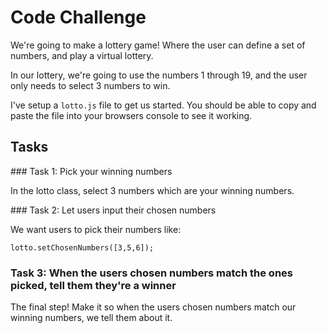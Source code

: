 # Code Challenge

We're going to make a lottery game! Where the user can define a set of numbers, and play a virtual lottery.

In our lottery, we're going to use the numbers 1 through 19, and the user only needs to select 3 numbers to win.

I've setup a `lotto.js` file to get us started. You should be able to copy and paste the file into your browsers console to see it working.

## Tasks

### Task 1: Pick your winning numbers

In the lotto class, select 3 numbers which are your winning numbers.

### Task 2: Let users input their chosen numbers

We want users to pick their numbers like:

    lotto.setChosenNumbers([3,5,6]);

### Task 3: When the users chosen numbers match the ones picked, tell them they're a winner

The final step! Make it so when the users chosen numbers match our winning numbers, we tell them about it.
